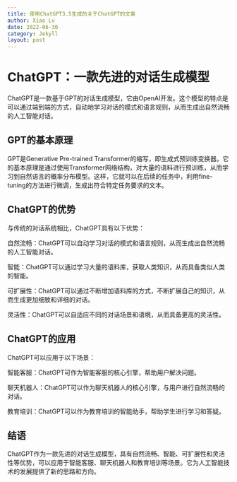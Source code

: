```yaml
---
title: 使用ChatGPT3.5生成的关于ChatGPT的文章
author: Xiao Lv
date: 2022-06-30
category: Jekyll
layout: post
---
```

# ChatGPT：一款先进的对话生成模型
ChatGPT是一款基于GPT的对话生成模型，它由OpenAI开发。这个模型的特点是可以通过端到端的方式，自动地学习对话的模式和语言规则，从而生成出自然流畅的人工智能对话。

## GPT的基本原理
GPT是Generative Pre-trained Transformer的缩写，即生成式预训练变换器。它的基本原理是通过使用Transformer网络结构，对大量的语料进行预训练，从而学习到自然语言的概率分布模型。这样，它就可以在后续的任务中，利用fine-tuning的方法进行微调，生成出符合特定任务要求的文本。

## ChatGPT的优势
与传统的对话系统相比，ChatGPT具有以下优势：

自然流畅：ChatGPT可以自动学习对话的模式和语言规则，从而生成出自然流畅的人工智能对话。

智能：ChatGPT可以通过学习大量的语料库，获取人类知识，从而具备类似人类的智能。

可扩展性：ChatGPT可以通过不断增加语料库的方式，不断扩展自己的知识，从而生成更加细致和详细的对话。

灵活性：ChatGPT可以自适应不同的对话场景和语境，从而具备更高的灵活性。

## ChatGPT的应用
ChatGPT可以应用于以下场景：

智能客服：ChatGPT可作为智能客服的核心引擎，帮助用户解决问题。

聊天机器人：ChatGPT可以作为聊天机器人的核心引擎，与用户进行自然流畅的对话。

教育培训：ChatGPT可以作为教育培训的智能助手，帮助学生进行学习和答疑。

## 结语
ChatGPT作为一款先进的对话生成模型，具有自然流畅、智能、可扩展性和灵活性等优势，可以应用于智能客服、聊天机器人和教育培训等场景。它为人工智能技术的发展提供了新的思路和方向。